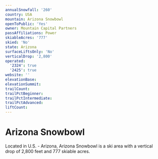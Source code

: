 ```yaml
---
annualSnowfall: '260'
country: USA
mountain: Arizona Snowbowl
openToPublic: 'Yes'
owner: Mountain Capital Partners
passAffiliations: Power
skiableAcres: '777'
skied: 'No'
state: Arizona
surfaceLiftsOnly: 'No'
verticalDrop: '2,800'
operated:
  '2324': true
  '2425': true
website: ''
elevationBase:
elevationSummit:
trailCount:
trailPctBeginner:
trailPctIntermediate:
trailPctAdvanced:
liftCount:
---
```



# Arizona Snowbowl

Located in U.S. - Arizona, Arizona Snowbowl is a ski area with a vertical drop of 2,800 feet and 777 skiable acres.
